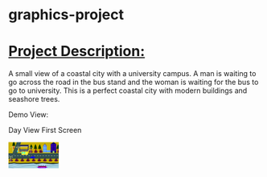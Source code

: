 # graphics-project

<h1><u>Project Description:</u></h1>
A small view of a coastal city with a university campus. A man is waiting to go across the road in the bus stand and the woman is waiting for the bus to go to university. This is a perfect coastal city with modern buildings and seashore trees. 

Demo View: 

Day View First Screen

<img src = "ImageFiles/DayViewUpdated.png" width="100">
